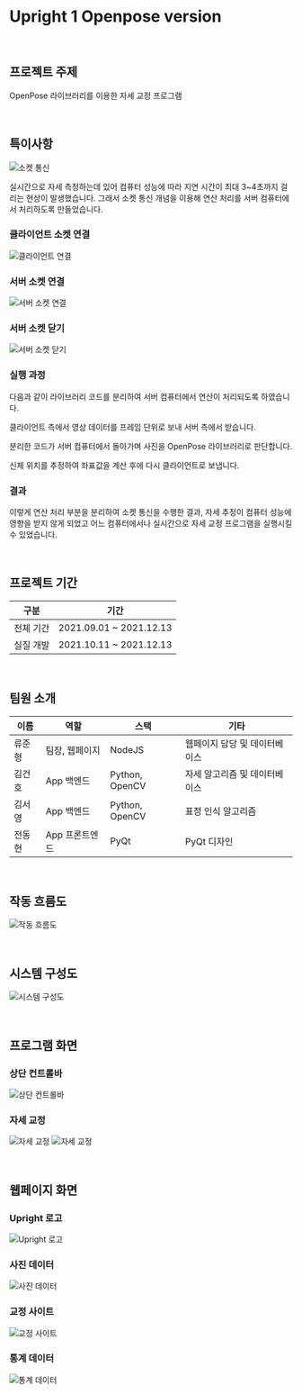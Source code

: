 # Upright 1 Openpose version

<br>

## 프로젝트 주제
OpenPose 라이브러리를 이용한 자세 교정 프로그램

<br>

## 특이사항
![소켓 통신](img/소켓%20통신.png)

실시간으로 자세 측정하는데 있어 컴퓨터 성능에 따라 지연 시간이 최대 3~4초까지 걸리는 현상이 발생했습니다. 그래서 소켓 통신 개념을 이용해 연산 처리를 서버 컴퓨터에서 처리하도록 만들었습니다.

### 클라이언트 소켓 연결
![클라이언트 연결](img/클라이언트%20연결.png)
### 서버 소켓 연결
![서버 소켓 연결](img/서버%20소켓%20연결.png)
### 서버 소켓 닫기
![서버 소켓 닫기](img/서버%20소켓%20닫기.png)

### 실행 과정
다음과 같이 라이브러리 코드를 분리하여 서버 컴퓨터에서 연산이 처리되도록 하였습니다.

클라이언트 측에서 영상 데이터를 프레임 단위로 보내 서버 측에서 받습니다.

분리한 코드가 서버 컴퓨터에서 돌아가며 사진을 OpenPose 라이브러리로 판단합니다.

신체 위치를 추정하여 좌표값을 계산 후에 다시 클라이언트로 보냅니다.

### 결과
이렇게 연산 처리 부분을 분리하여 소켓 통신을 수행한 결과, 자세 추정이 컴퓨터 성능에 영향을 받지 않게 되었고 어느 컴퓨터에서나 실시간으로 자세 교정 프로그램을 실행시킬 수 있었습니다.

<br>
  
## 프로젝트 기간
| 구분 | 기간 |
| -- | -- |
| 전체 기간 | 2021.09.01 ~ 2021.12.13 |
| 실질 개발 | 2021.10.11 ~ 2021.12.13 |

<br>

## 팀원 소개
| 이름    | 역할         | 스택       | 기타                            |
|---------|--------------|------------|---------------------------------|
| 류준형   | 팀장, 웹페이지  | NodeJS  | 웹페이지 담당 및 데이터베이스      |
| 김건호   | App 백엔드   | Python, OpenCV  | 자세 알고리즘 및 데이터베이스 |
| 김서영   | App 백엔드   | Python, OpenCV  | 표정 인식 알고리즘           |
| 전동현   | App 프론트엔드   | PyQt        | PyQt 디자인 |


<br>

## 작동 흐름도
![작동 흐름도](img/작동%20흐름도.png)


<br>

## 시스템 구성도
![시스템 구성도](img/시스템%20구성도.png)


<br>

## 프로그램 화면
### 상단 컨트롤바
![상단 컨트롤바](img/상단%20컨트롤바.png)

### 자세 교정
![자세 교정](img/자세.png)
![자세 교정](img/표정.png)


<br> 

## 웹페이지 화면
### Upright 로고
![Upright 로고](img/Upright%20로고.png)

### 사진 데이터
![사진 데이터](img/사진%20데이터.png)

### 교정 사이트
![교정 사이트](img/교정%20사이트.png)

### 통계 데이터
![통계 데이터](img/통계.png)
